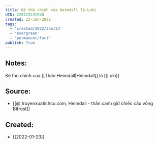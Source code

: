 ```yaml
---
title: Kẻ thù chính của Heimdall là Loki
UID: 220123231940
created: 23-Jan-2022
tags:
  - 'created/2022/Jan/23'
  - 'evergreen'
  - 'permanent/fact'
publish: True
---
```

## Notes:
Kẻ thù chính của [[Thần Heimdall|Heimdall]] là [[Loki]]

## Source:
- [[@ truyenxuatichcu.com, Heimdall - thần canh giữ chiếc cầu vồng Bifrost]]


## Created:
- [[2022-01-23]]
